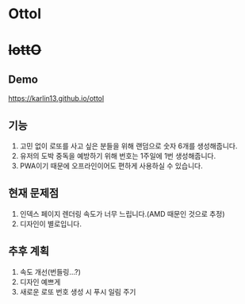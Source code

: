 # Ottol
# ~~lottO~~
## Demo
https://karlin13.github.io/ottol

## 기능
1. 고민 없이 로또를 사고 싶은 분들을 위해 랜덤으로 숫자 6개를 생성해줍니다.
2. 유저의 도박 중독을 예방하기 위해 번호는 1주일에 1번 생성해줍니다.
3. PWA이기 때문에 오프라인이어도 편하게 사용하실 수 있습니다.

## 현재 문제점
1. 인덱스 페이지 렌더링 속도가 너무 느립니다.(AMD 때문인 것으로 추정)
2. 디자인이 별로입니다.

## 추후 계획
1. 속도 개선(번들링...?)
2. 디자인 예쁘게
3. 새로운 로또 번호 생성 시 푸시 일림 주기

